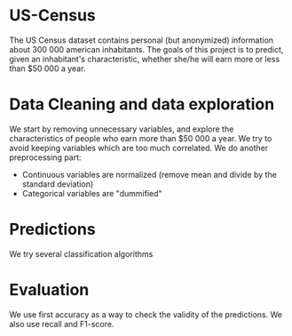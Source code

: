 # US-Census
The US Census dataset contains personal (but anonymized) information about 300 000 american inhabitants.
The goals of this project is to predict, given an inhabitant's characteristic, whether she/he will earn more or less than $50 000 a year.

# Data Cleaning and data exploration
We start by removing unnecessary variables, and explore the characteristics of people who earn more than $50 000 a year.
We try to avoid keeping variables which are too much correlated.
We do another preprocessing part: 
- Continuous variables are normalized (remove mean and divide by the standard deviation)
- Categorical variables are "dummified"

# Predictions
We try several classification algorithms

# Evaluation
We use first accuracy as a way to check the validity of the predictions. We also use recall and F1-score.
